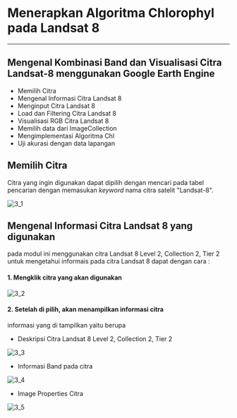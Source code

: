 # Menerapkan Algoritma Chlorophyl pada Landsat 8
---

## Mengenal Kombinasi Band dan Visualisasi Citra Landsat-8 menggunakan Google Earth Engine 
- Memilih Citra
- Mengenal Informasi Citra Landsat 8
- Menginput Citra Landsat 8
- Load dan Filtering Citra Landsat 8
- Visualisasi RGB Citra Landsat 8
- Memilih data dari ImageCollection
- Mengimplementasi Algoritma Chl
- Uji akurasi dengan data lapangan

## Memilih Citra
Citra yang ingin digunakan dapat dipilih dengan  mencari pada tabel pencarian dengan memasukan _keyword_ nama citra satelit "Landsat-8".

![3_1](https://github.com/manessa-md/BUDEE/assets/108891611/9609878d-3e85-46d4-97da-803ce5e0e52c)

## Mengenal Informasi Citra Landsat 8 yang digunakan
pada modul ini menggunakan citra Landsat 8 Level 2, Collection 2, Tier 2
untuk mengetahui informais pada citra Landsat 8 dapat dengan cara :

#### 1. Mengklik citra yang akan digunakan
![3_2](https://github.com/manessa-md/BUDEE/assets/108891611/7f24856d-a675-47a5-a800-c5323fb21cf6)

#### 2. Setelah di pilih, akan menampilkan informasi citra 

informasi yang di tampilkan yaitu berupa
- Deskripsi Citra Landsat 8 Level 2, Collection 2, Tier 2

 ![3_3](https://github.com/manessa-md/BUDEE/assets/108891611/ee716013-7981-467e-8e52-7a302327fa4c)

- Informasi Band pada citra

![3_4](https://github.com/manessa-md/BUDEE/assets/108891611/50086730-fcca-498c-bbf4-bead44c2429a)

- Image Properties Citra

 ![3_5](https://github.com/manessa-md/BUDEE/assets/108891611/0ef1e746-ddd8-4965-8cec-315cdee2bcf9)
 
